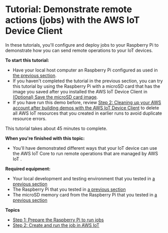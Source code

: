 # Tutorial: Demonstrate remote actions \(jobs\) with the AWS IoT Device Client<a name="iot-dc-runjobs"></a>

In these tutorials, you'll configure and deploy jobs to your Raspberry Pi to demonstrate how you can send remote operations to your IoT devices\.

**To start this tutorial:**
+ Have your local host computer an Raspberry Pi configured as used in [the previous section](iot-dc-testconn.md)\. 
+ If you haven't completed the tutorial in the previous section, you can try this tutorial by using the Raspberry Pi with a microSD card that has the image you saved after you installed the AWS IoT Device Client in [\(Optional\) Save the microSD card image](iot-dc-install-dc-save.md)\.
+ If you have run this demo before, review [Step 2: Cleaning up your AWS account after building demos with the AWS IoT Device Client](iot-dc-cleanup.md#iot-dc-cleanup-cloud) to delete all AWS IoT resources that you created in earlier runs to avoid duplicate resource errors\.

This tutorial takes about 45 minutes to complete\.

**When you're finished with this topic:**
+ You'll have demonstrated different ways that your IoT device can use the AWS IoT Core to run remote operations that are managed by AWS IoT \.

**Required equipment:**
+ Your local development and testing environment that you tested in [a previous section](iot-dc-install-dc.md)
+ The Raspberry Pi that you tested in [a previous section](iot-dc-install-dc.md)
+ The microSD memory card from the Raspberry Pi that you tested in [a previous section](iot-dc-install-dc.md)

**Topics**
+ [Step 1: Prepare the Raspberry Pi to run jobs](iot-dc-runjobs-prepare.md)
+ [Step 2: Create and run the job in AWS IoT](iot-dc-runjobs-prepare-define.md)